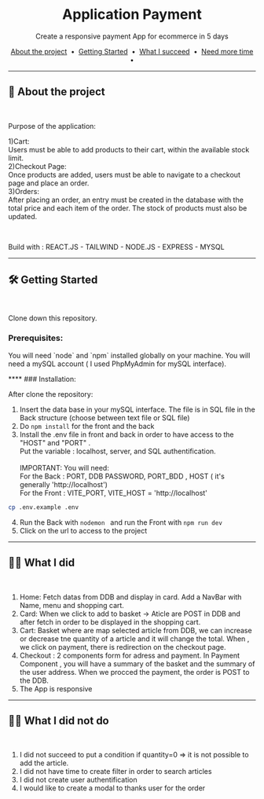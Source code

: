 <div align="center">
  
# Application Payment 

Create a responsive payment App for ecommerce in 5 days

<p>
  <a href="#about">About the project</a> &nbsp;&bull;&nbsp;
  <a href="#getting_started">Getting Started</a> &nbsp;&bull;&nbsp;
  <a href="#done">What I succeed</a> &nbsp;&bull;&nbsp;
  <a href="#more">Need more time</a> &nbsp;&bull;&nbsp;
</p>

</div>

---
<!-- ABOUT THE PROJECT -->
<div id="about">

## 📖 About the project
<br>
<p>
Purpose of the application:

1)Cart: <br>
Users must be able to add products to their cart, within the available stock limit.<br>
2)Checkout Page: <br>
Once products are added, users must be able to navigate to a checkout page and place an order.<br>
3)Orders: <br>
After placing an order, an entry must be created in the database with the total price and each item of the order. The stock of products must also be updated.<br>
</p>
<br>

Build with : REACT.JS - TAILWIND - NODE.JS - EXPRESS - MYSQL
</div>

****
<!-- GETTING STARTED -->
<div id="getting_started">

## 🛠 Getting Started
<br>
<p>
Clone down this repository.</p>

<div id="prerequisites">

### Prerequisites:
<p>
You will need `node` and `npm` installed globally on your machine.
You will need a mySQL account ( I used PhpMyAdmin for mySQL interface).</p>
</div>

<div id="installation">
****
### Installation:

After clone the repository:
1) Insert the data base in your mySQL interface. The file is in SQL file in the Back structure (choose between text file or SQL file)
2) Do `npm install` for the front and the back
3) Install the .env file in front and back in order to have access to the "HOST" and "PORT" . <br>
Put the variable : localhost, server, and SQL authentification.<br><br>
IMPORTANT: You will need:<br>
For the Back : PORT, DDB PASSWORD, PORT_BDD , HOST ( it's generally 'http://localhost')<br>
For the Front : VITE_PORT, VITE_HOST = 'http://localhost'<br>
```sh
cp .env.example .env
```
4) Run the Back with `nodemon ` and run the Front with ` npm run dev `
5) Click on the url to access to the project
</div>

****
<!-- DONE -->
<div id="done">

## 👩‍💻 What I did
<br>

1) Home: Fetch datas from DDB and display in card. Add a NavBar with Name, menu and shopping cart.
2) Card: When we click to add to basket -> Aticle are POST in DDB and after fetch in order to be displayed in the shopping cart.
3) Cart: Basket where are map selected article from DDB, we can increase or decrease tne quantity of a article and it will change the total. When , we click on payment, there is redirection on the checkout page.
4) Checkout : 2 components form for adress and payment. In Payment Component , you will have a summary of the basket and the summary of the user address.  When we procced the payment, the order is POST to the DDB.
5) The App is responsive
</div>

----
<!-- MORE -->
<div id="more">

## 👩‍💻 What I did not do
<br>

1) I did not succeed to  put a condition if quantity=0 => it is not possible to add the article.
2) I did not have time to create filter in order to search articles
3) I did not create user authentification
4) I would like to create a modal to thanks user for the order
</div>

